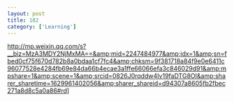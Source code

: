 ```yaml
---
layout: post
title: 182
category: ['Learning']
---
```


http://mp.weixin.qq.com/s?__biz=MzA3MDY2NjMxMA==&amp;mid=2247484977&amp;idx=1&amp;sn=fbed0cf75f670d782b8a0bdaa1cf7fc4&amp;chksm=9f381718a84f9e0e6411c96077528e4284fb69e84da66b4ecae3a1ffe66066efa3c846029d91&amp;mpshare=1&amp;scene=1&amp;srcid=0826J0rqddw4Iv19faDTG8OI&amp;sharer_sharetime=1629961402056&amp;sharer_shareid=d94307a8605fb2fbec271a8d8c5a0a86#rd]


